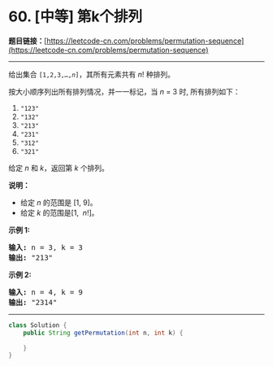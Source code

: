 # 60. [中等] 第k个排列

**题目链接：**[https://leetcode-cn.com/problems/permutation-sequence](https://leetcode-cn.com/problems/permutation-sequence)

---

<div class="content__1Y2H">
 <div class="notranslate">
  <p>给出集合&nbsp;<code>[1,2,3,…,<em>n</em>]</code>，其所有元素共有&nbsp;<em>n</em>! 种排列。</p> 
  <p>按大小顺序列出所有排列情况，并一一标记，当&nbsp;<em>n </em>= 3 时, 所有排列如下：</p> 
  <ol> 
   <li><code>"123"</code></li> 
   <li><code>"132"</code></li> 
   <li><code>"213"</code></li> 
   <li><code>"231"</code></li> 
   <li><code>"312"</code></li> 
   <li><code>"321"</code></li> 
  </ol> 
  <p>给定&nbsp;<em>n</em> 和&nbsp;<em>k</em>，返回第&nbsp;<em>k</em>&nbsp;个排列。</p> 
  <p><strong>说明：</strong></p> 
  <ul> 
   <li>给定<em> n</em>&nbsp;的范围是 [1, 9]。</li> 
   <li>给定 <em>k&nbsp;</em>的范围是[1, &nbsp;<em>n</em>!]。</li> 
  </ul> 
  <p><strong>示例&nbsp;1:</strong></p> 
  <pre class="language-text"><strong>输入:</strong> n = 3, k = 3
<strong>输出:</strong> "213"
</pre> 
  <p><strong>示例&nbsp;2:</strong></p> 
  <pre class="language-text"><strong>输入:</strong> n = 4, k = 9
<strong>输出:</strong> "2314"
</pre> 
 </div>
</div>

---

```java
class Solution {
    public String getPermutation(int n, int k) {
        
    }
}
```